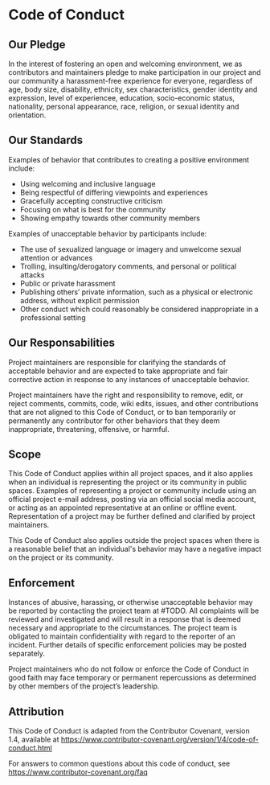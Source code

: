 # Code of Conduct

## Our Pledge

In the interest of fostering an open and welcoming environment, we as 
contributors and maintainers pledge to make participation in our 
project and our community a harassment-free experience for everyone, 
regardless of age, body size, disability, ethnicity, sex characteristics, 
gender identity and expression, level of experiencee, education, 
socio-economic status, nationality, personal appearance, race, religion, 
or sexual identity and orientation. 

## Our Standards

Examples of behavior that contributes to creating a positive environment 
include:

- Using welcoming and inclusive language
- Being respectful of differing viewpoints and experiences
- Gracefully accepting constructive criticism
- Focusing on what is best for the community
- Showing empathy towards other community members

Examples of unacceptable behavior by participants include:

- The use of sexualized language or imagery and unwelcome sexual attention 
  or advances
- Trolling, insulting/derogatory comments, and personal or political attacks
- Public or private harassment
- Publishing others’ private information, 
  such as a physical or electronic address, without explicit permission
- Other conduct which could reasonably be considered inappropriate 
  in a professional setting

## Our Responsabilities

Project maintainers are responsible for clarifying the standards 
of acceptable behavior and are expected to take appropriate and 
fair corrective action in response to any instances of unacceptable behavior.

Project maintainers have the right and responsibility to remove, edit, 
or reject comments, commits, code, wiki edits, issues, and other contributions 
that are not aligned to this Code of Conduct, or to ban temporarily or 
permanently any contributor for other behaviors that they deem inappropriate, 
threatening, offensive, or harmful.

## Scope 

This Code of Conduct applies within all project spaces, 
and it also applies when an individual is representing the project 
or its community in public spaces. 
Examples of representing a project or community include using 
an official project e-mail address, posting via an official 
social media account, or acting as an appointed representative 
at an online or offline event. 
Representation of a project may be further defined and clarified by 
project maintainers.

This Code of Conduct also applies outside the project spaces when there is 
a reasonable belief that an individual's behavior may have a negative impact 
on the project or its community.

## Enforcement

Instances of abusive, harassing, or otherwise unacceptable behavior 
may be reported by contacting the project team at #TODO. 
All complaints will be reviewed and investigated and will result in a response 
that is deemed necessary and appropriate to the circumstances. 
The project team is obligated to maintain confidentiality with regard 
to the reporter of an incident. 
Further details of specific enforcement policies may be posted separately.

Project maintainers who do not follow or enforce the Code of Conduct 
in good faith may face temporary or permanent repercussions as determined 
by other members of the project’s leadership.

## Attribution

This Code of Conduct is adapted from the Contributor Covenant, version 1.4, 
available at 
https://www.contributor-covenant.org/version/1/4/code-of-conduct.html

For answers to common questions about this code of conduct, 
see https://www.contributor-covenant.org/faq

